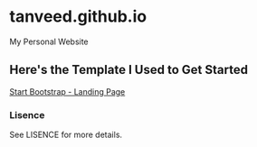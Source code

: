 # tanveed.github.io
My Personal Website
## Here's the Template I Used to Get Started
[Start Bootstrap - Landing Page](https://startbootstrap.com/template-overviews/landing-page/)
### Lisence
See LISENCE for more details.
